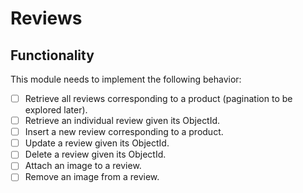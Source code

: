 # Reviews
## Functionality
This module needs to implement the following behavior:
- [ ] Retrieve all reviews corresponding to a product (pagination to be explored later).
- [ ] Retrieve an individual review given its ObjectId.
- [ ] Insert a new review corresponding to a product.
- [ ] Update a review given its ObjectId.
- [ ] Delete a review given its ObjectId.
- [ ] Attach an image to a review.
- [ ] Remove an image from a review.